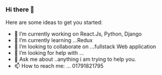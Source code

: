 ### Hi there 👋

Here are some ideas to get you started:

- 🔭 I’m currently working on React.Js, Python, Django
- 🌱 I’m currently learning ...Redux
- 👯 I’m looking to collaborate on ...fullstack Web application
- 🤔 I’m looking for help with ...
- 💬 Ask me about ..anything i am trying to help you.
- 📫 How to reach me: ... 01791821795
